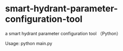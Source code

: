 # smart-hydrant-parameter-configuration-tool
a smart hydrant parameter configuration tool （Python）

Usage:
  python main.py

